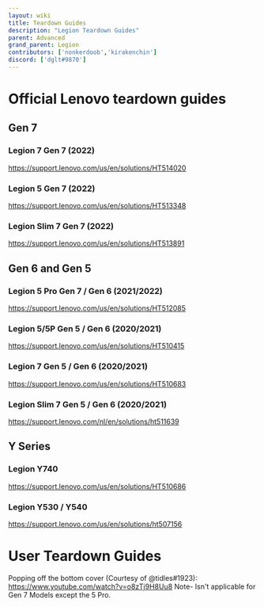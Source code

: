 ```yaml
---
layout: wiki
title: Teardown Guides
description: "Legion Teardown Guides"
parent: Advanced
grand_parent: Legion
contributors: ['nonkerdoob','kirakenchin']
discord: ['dglt#9870']
---
```


# Official Lenovo teardown guides

## Gen 7

### Legion 7 Gen 7 (2022)
https://support.lenovo.com/us/en/solutions/HT514020

### Legion 5 Gen 7 (2022)
https://support.lenovo.com/us/en/solutions/HT513348

### Legion Slim 7 Gen 7 (2022)
https://support.lenovo.com/us/en/solutions/HT513891

## Gen 6 and Gen 5

### Legion 5 Pro Gen 7 / Gen 6 (2021/2022)
https://support.lenovo.com/us/en/solutions/HT512085

### Legion 5/5P  Gen 5 / Gen 6 (2020/2021)
https://support.lenovo.com/us/en/solutions/HT510415

### Legion 7 Gen 5 / Gen 6 (2020/2021)
https://support.lenovo.com/us/en/solutions/HT510683

### Legion Slim 7 Gen 5 / Gen 6 (2020/2021)
https://support.lenovo.com/nl/en/solutions/ht511639

## Y Series

### Legion Y740
https://support.lenovo.com/us/en/solutions/HT510686

### Legion Y530 / Y540
https://support.lenovo.com/us/en/solutions/ht507156

# User Teardown Guides

Popping off the bottom cover (Courtesy of @tidles#1923):
https://www.youtube.com/watch?v=o8zTj9H8Uu8
Note- Isn't applicable for Gen 7 Models except the 5 Pro.
